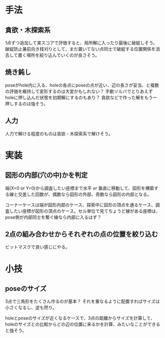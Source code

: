 
# 手法

## 貪欲・木探索系
1点ずつ追加して実スコアで評価すると、局所解に入ったり最後に破綻しそう。
破綻防止兼前向き枝刈りとして、まだ置いてない点同士で破綻する位置関係を消去して置く場所を絞り込んでいくのが良さそう。

## 焼き鈍し
poseがhole内に入る、holeの各点にposeの点が近い、辺の長さが妥当、と複数の評価を維持して変形するのは大変かもしれない？
手動ソルバでとりあえずholeに押し込んだ状態を初期解にするのもあり？
貪欲などで作った解をもう一押しするのは強そう。

## 人力
人力で解ける程度のものは貪欲・木探索系で解けそう。

# 実装

## 図形の内部(穴の中)かを判定
端(X=0 or Y=0)から調査したい座標まで水平 or 垂直に移動して、図形を構築する線と交差した回数が、偶数なら図形の外部、奇数なら図形の内部となる。

コーナーケースは端が図形内部のケース、探索中に図形の頂点を通るケース、調査したい座標が図形の頂点のケース。セル単位で見てちょうど線がある座標は、pose側が内部同士を繋ぐ線なら内部に入るはず？

## 2点の組み合わせからそれぞれの点の位置を絞り込む
ビットマスクで良い感じにやる。

# 小技
## poseのサイズ
3点で三角形をたくさん作るのが基本？
それを重なるように配置すればサイズは小さくなるし、逆も然り。

holeとposeのサイズが近くなるケースで、3点の距離からサイズを計算して、holeのサイズとの比較からどの辺の位置に来るかを計算、みたいなことができると強そう。



